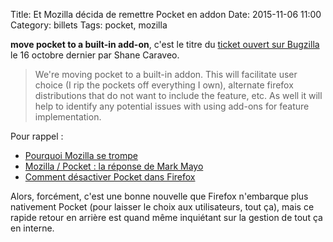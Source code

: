 Title: Et Mozilla décida de remettre Pocket en addon
Date: 2015-11-06 11:00
Category: billets
Tags: pocket, mozilla

**move pocket to a built-in add-on**, c'est le titre du [ticket ouvert sur Bugzilla](https://bugzilla.mozilla.org/show_bug.cgi?id=1215694) le 16 octobre dernier par Shane Caraveo.

> We're moving pocket to a built-in addon.  This will facilitate user choice (I rip the pockets off everything I own), alternate firefox distributions that do not want to include the feature, etc.  As well it will help to identify any potential issues with using add-ons for feature implementation.

Pour rappel :

* [Pourquoi Mozilla se trompe]({filename}pourquoi-mozilla-se-trompe.md)
* [Mozilla / Pocket : la réponse de Mark Mayo]({filename}reponse-mozilla.md)
* [Comment désactiver Pocket dans Firefox](https://support.mozilla.org/fr/kb/desactiver-reactiver-pocket-sur-firefox)

Alors, forcément, c'est une bonne nouvelle que Firefox n'embarque plus nativement Pocket (pour laisser le choix aux utilisateurs, tout ça), mais ce rapide retour en arrière est quand même inquiétant sur la gestion de tout ça en interne.

